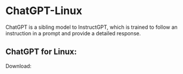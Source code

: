 # ChatGPT-Linux
ChatGPT is a sibling model to InstructGPT, which is trained to follow an instruction in a prompt and provide a detailed response.


<b><h2>ChatGPT for Linux:</b></h2>

Download: 

